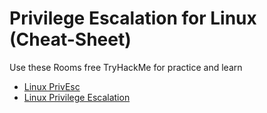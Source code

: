 # Privilege Escalation for Linux (Cheat-Sheet)

Use these Rooms free TryHackMe for practice and learn
- [Linux PrivEsc](https://tryhackme.com/room/linuxprivesc)
- [Linux Privilege Escalation](https://tryhackme.com/room/linprivesc)
